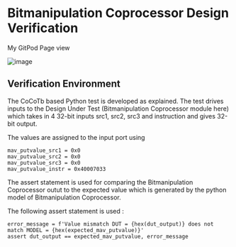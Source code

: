 # Bitmanipulation Coprocessor Design Verification

My GitPod Page view 

![image](https://user-images.githubusercontent.com/90963965/182024712-02d32292-5380-4fc1-addd-7282aae24f0c.png)

## Verification Environment

The CoCoTb based Python test is developed as explained. The test drives inputs to the Design Under Test (Bitmanipulation Coprocessor module here) which takes in 4 32-bit inputs src1, src2, src3 and instruction and gives 32-bit output.

The values are assigned to the input port using
```
mav_putvalue_src1 = 0x0
mav_putvalue_src2 = 0x0
mav_putvalue_src3 = 0x0
mav_putvalue_instr = 0x40007033
```

The assert statement is used for comparing the Bitmanipulation Coprocessor outut to the expected value which is generated by the python model of Bitmanipulation Coprocessor.

The following assert statement is used :
```
error_message = f'Value mismatch DUT = {hex(dut_output)} does not match MODEL = {hex(expected_mav_putvalue)}'
assert dut_output == expected_mav_putvalue, error_message
```


